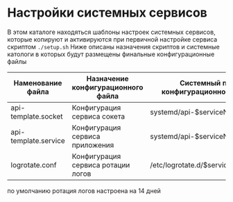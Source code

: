 Настройки системных сервисов
============================

В этом каталоге находяться шаблоны настроек системных сервисов, которые копируют и активируются при первичной настройке сервиса скриптом ```./setup.sh```
Ниже описаны назначения скриптов и системные катологи в которых будут размещены финальные конфигурационные файлы

Наменование файла   |Назначение конфигурационного файла  |Системный путь конфигурационного файла
--------------------|------------------------------------|--------------------------------------
api-template.socket | Конфигурация сервиса сокета        | systemd/api-$serviceName.socket 
api-template.service| Конфигурация сервиса приложения    | systemd/api-$serviceName.service 
logrotate.conf      | Конфигурация сервиса ротации логов | /etc/logrotate.d/$serviceName

по умолчанию ротация логов настроена на 14 дней 